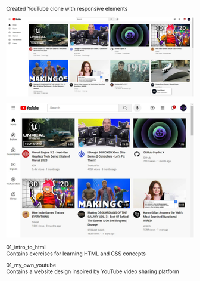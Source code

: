 Created YouTube clone with responsive elements

![Example 1](1_html_css/finished_website_images/youtube_clone_example_1.jpg)

![Example 2](1_html_css/finished_website_images/youtube_clone_example_2.jpg)

01_intro_to_html <br/>
Contains exercises for learning HTML and CSS concepts

01_my_own_youtube <br/>
Contains a website design inspired by YouTube video sharing platform
